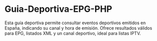 # Guia-Deportiva-EPG-PHP
Esta guía deportiva permite consultar eventos deportivos emitidos en España, indicando su canal y hora de emisión. Ofrece resultados válidos para EPG, listados XML y un canal deportivo, ideal para listas IPTV. 
